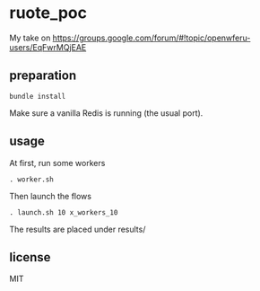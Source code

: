 
# ruote_poc

My take on https://groups.google.com/forum/#!topic/openwferu-users/EqFwrMQjEAE


## preparation

```
bundle install
```

Make sure a vanilla Redis is running (the usual port).


## usage

At first, run some workers

```
. worker.sh
```

Then launch the flows

```
. launch.sh 10 x_workers_10
```

The results are placed under results/


## license

MIT

